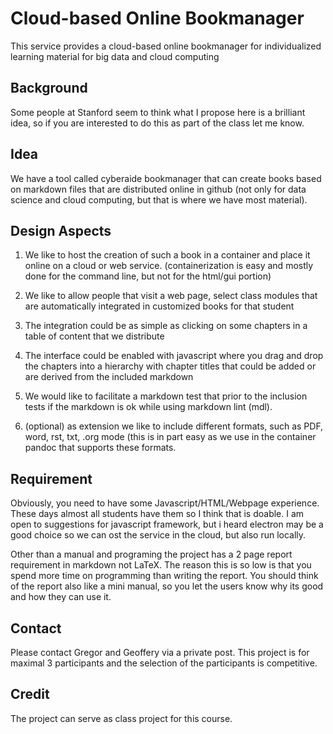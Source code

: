 # Cloud-based Online Bookmanager 

This service provides a 
cloud-based online bookmanager for individualized learning material 
for big data and cloud computing

## Background

Some people at Stanford seem to think what I propose here is a
brilliant idea, so if you are interested to do this as part of the
class let me know.

## Idea

We have a tool called cyberaide bookmanager that can create books
based on markdown files that are distributed online in github (not
only for data science and cloud computing, but that is where we have
most material).

## Design Aspects

1. We like to host the creation of such a book in a container and
   place it online on a cloud or web service. (containerization is easy
   and mostly done for the command line, but not for the html/gui portion)

2. We like to allow people that visit a web page, select class modules
   that are automatically integrated in customized books for that student

3. The integration could be as simple as clicking on some chapters in a
   table of content that we distribute

4. The interface could be enabled with javascript where you drag and
   drop the chapters into a hierarchy with chapter titles that could be
   added or are derived from the included markdown

5. We would like to facilitate a markdown test that prior to the
   inclusion tests if the markdown is ok while using markdown lint
   (mdl).

6. (optional) as extension we like to include different formats, such
   as PDF, word, rst, txt, .org mode (this is in part easy as we use
   in the container pandoc that supports these formats.


## Requirement

Obviously, you need to have some Javascript/HTML/Webpage experience.
These days almost all students have them so I think that is doable. I
am open to suggestions for javascript framework, but i heard electron
may be a good choice so we can ost the service in the cloud, but also
run locally.

Other than a manual and programing the project has a 2 page report
requirement in markdown not LaTeX. The reason this is so low is that
you spend more time on programming than writing the report. You should
think of the report also like a mini manual, so you let the users know
why its good and how they can use it.

## Contact

Please contact Gregor and Geoffery via a private post. This project is
for maximal 3 participants and the selection of the participants is
competitive.

## Credit

The project can serve as class project for this course.
